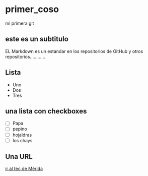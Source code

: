 # primer_coso
mi primera git 


## este es un subtitulo 
EL Markdown es un estandar en los repositorios de GitHub y otros repositorios............

## Lista 

- Uno
- Dos
- Tres

## una lista con checkboxes

- [ ] Papa
- [ ] pepino
- [ ] hojaldras
- [ ] los chays

## Una URL
[ir al tec de Mérida](https://www.merida.tecnm.mx/)

